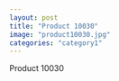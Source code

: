 ```yaml
---
layout: post
title: "Product 10030"
image: "product10030.jpg"
categories: "category1"
---
```

Product 10030

